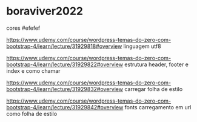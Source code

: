 # boraviver2022

cores
#efefef 

https://www.udemy.com/course/wordpress-temas-do-zero-com-bootstrap-4/learn/lecture/31929818#overview
linguagem
utf8

https://www.udemy.com/course/wordpress-temas-do-zero-com-bootstrap-4/learn/lecture/31929822#overview
estrutura header, footer e index e como chamar

https://www.udemy.com/course/wordpress-temas-do-zero-com-bootstrap-4/learn/lecture/31929832#overview
carregar folha de estilo

https://www.udemy.com/course/wordpress-temas-do-zero-com-bootstrap-4/learn/lecture/31929842#overview
fonts carregamento em url como folha de estilo